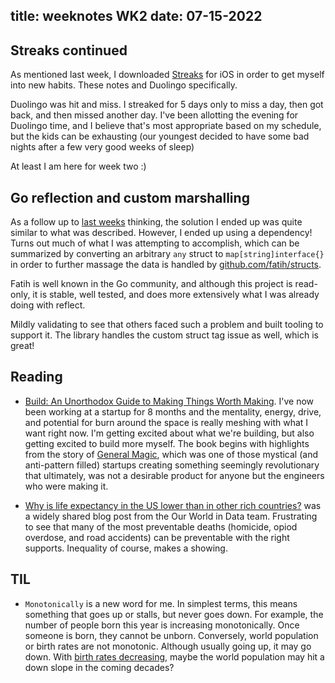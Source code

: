 title: weeknotes WK2
date: 07-15-2022
---

## Streaks continued

As mentioned last week, I downloaded [Streaks](https://streaksapp.com/) for iOS
in order to get myself into new habits. These notes and Duolingo specifically.

Duolingo was hit and miss. I streaked for 5 days only to miss a day, then got
back, and then missed another day. I've been allotting the evening for Duolingo
time, and I believe that's most appropriate based on my schedule, but the kids
can be exhausting (our youngest decided to have some bad nights after a few
very good weeks of sleep)

At least I am here for week two :)

## Go reflection and custom marshalling

As a follow up to [last weeks](../weeknotes-wk1) thinking, the solution I ended up was quite similar
to what was described. However, I ended up using a dependency! Turns out much of
what I was attempting to accomplish, which can be summarized by converting an
arbitrary `any` struct to `map[string]interface{}` in order to further massage
the data is handled by [github.com/fatih/structs](https://github.com/fatih/structs).

Fatih is well known in the Go community, and although this project is read-only,
it is stable, well tested, and does more extensively what I was already doing
with reflect.

Mildly validating to see that others faced such a problem and built tooling to
support it. The library handles the custom struct tag issue as well, which is
great!

## Reading

* [Build: An Unorthodox Guide to Making Things Worth Making](https://www.goodreads.com/book/show/59696349-build). I've now been working at a startup for 8 months and the mentality, energy, drive, and potential for burn around the space is really meshing with what I want right now. I'm getting excited about what we're building, but also getting excited to build more myself. The book begins with highlights from the story of [General Magic](https://www.justwatch.com/ca/movie/general-magic), which was one of those mystical (and anti-pattern filled) startups creating something seemingly revolutionary that ultimately, was not a desirable product for anyone but the engineers who were making it.

* [Why is life expectancy in the US lower than in other rich
  countries?](https://ourworldindata.org/us-life-expectancy-low) was a widely
  shared blog post from the Our World in Data team. Frustrating to see that many
  of the most preventable deaths (homicide, opiod overdose, and road accidents)
  can be preventable with the right supports. Inequality of course, makes a
  showing.

## TIL

* `Monotonically` is a new word for me. In simplest terms, this means something
  that goes up or stalls, but never goes down. For example, the number of people
  born this year is increasing monotonically. Once someone is born, they cannot
  be unborn. Conversely, world population or birth rates are not monotonic.
  Although usually going up, it may go down. With [birth rates
  decreasing](https://ourworldindata.org/grapher/crude-birth-rate), maybe the
  world population may hit a down slope in the coming decades?


